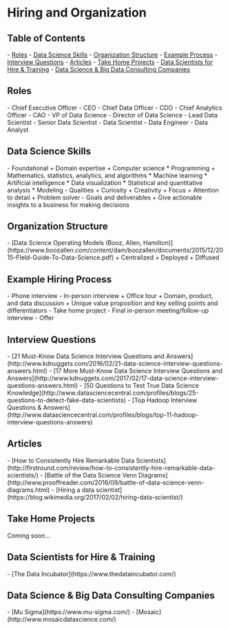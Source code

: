 # Hiring and Organization

<h2><a name="toc">Table of Contents</a></h2>
- <a href="#roles">Roles</a>
- <a href="#skills">Data Science Skills</a>
- <a href="#org-structure">Organization Structure</a>
- <a href="#ex-process">Example Process</a>
- <a href="#interview-q">Interview Questions</a>
- <a href="#articles">Articles</a>
- <a href="#projects">Take Home Projects</a>
- <a href="#forhire">Data Scientists for Hire & Training</a>
- <a href="#datacomps">Data Science & Big Data Consulting Companies</a>

<h2><a name="roles">Roles</a></h2>
- Chief Executive Officer - CEO
- Chief Data Officer - CDO
- Chief Analytics Officer - CAO
- VP of Data Science
- Director of Data Science
- Lead Data Scientist
- Senior Data Scientist
- Data Scientist
- Data Engineer
- Data Analyst

<h2><a name="skills">Data Science Skills</a></h2>
- Foundational
    + Domain expertise
    + Computer science
        * Programming
    + Mathematics, statistics, analytics, and algorithms
        * Machine learning
        * Artificial intelligence
        * Data visualization
        * Statistical and quantitative analysis
        * Modeling
- Qualities
    + Curiosity
    + Creativity
    + Focus
    + Attention to detail
    + Problem solver
- Goals and deliverables
    + Give actionable insights to a business for making decisions

<h2><a name="org-structure">Organization Structure</a></h2>
- [Data Science Operating Models (Booz, Allen, Hamilton)](https://www.boozallen.com/content/dam/boozallen/documents/2015/12/2015-FIeld-Guide-To-Data-Science.pdf)
    + Centralized
    + Deployed
    + Diffused

<h2><a name="ex-process">Example Hiring Process</a></h2>
- Phone interview
- In-person interview
    + Office tour
    + Domain, product, and data discussion
    + Unique value proposition and key selling points and differentiators
- Take home project
- Final in-person meeting/follow-up interview
- Offer

<h2><a name="interview-q">Interview Questions</a></h2>
- [21 Must-Know Data Science Interview Questions and Answers](http://www.kdnuggets.com/2016/02/21-data-science-interview-questions-answers.html)
- [17 More Must-Know Data Science Interview Questions and Answers](http://www.kdnuggets.com/2017/02/17-data-science-interview-questions-answers.html)
- [50 Questions to Test True Data Science Knowledge](http://www.datasciencecentral.com/profiles/blogs/25-questions-to-detect-fake-data-scientists)
- [Top Hadoop Interview Questions & Answers](http://www.datasciencecentral.com/profiles/blogs/top-11-hadoop-interview-questions-answers)

<h2><a name="articles">Articles</a></h2>
- [How to Consistently Hire Remarkable Data Scientists](http://firstround.com/review/how-to-consistently-hire-remarkable-data-scientists/)
- [Battle of the Data Science Venn Diagrams](http://www.prooffreader.com/2016/09/battle-of-data-science-venn-diagrams.html)
- [Hiring a data scientist](https://blog.wikimedia.org/2017/02/02/hiring-data-scientist/)

<h2><a name="projects">Take Home Projects</a></h2>

Coming soon...

<h2><a name="forhire">Data Scientists for Hire & Training</a></h2>
- [The Data Incubator](https://www.thedataincubator.com/)

<h2><a name="datacomps">Data Science & Big Data Consulting Companies</a></h2>
- [Mu Sigma](https://www.mu-sigma.com/)
- [Mosaic](http://www.mosaicdatascience.com/)

<!-- ## References
- The Field Guide to Data Science (Booz, Allen, Hamilton) -->
